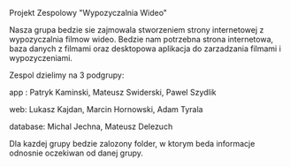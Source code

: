 Projekt Zespolowy "Wypozyczalnia Wideo"

Nasza grupa bedzie sie zajmowala stworzeniem strony internetowej z wypozyczalnia filmow wideo.
Bedzie nam potrzebna strona internetowa, baza danych z filmami oraz desktopowa aplikacja
do zarzadzania filmami i wypozyczeniami. 

Zespol dzielimy na 3 podgrupy:

app : Patryk Kaminski, Mateusz Swiderski, Pawel Szydlik

web: Lukasz Kajdan, Marcin Hornowski, Adam Tyrala

database: Michal Jechna, Mateusz Delezuch 

Dla kazdej grupy bedzie zalozony folder, w ktorym beda informacje odnosnie oczekiwan od danej grupy.
